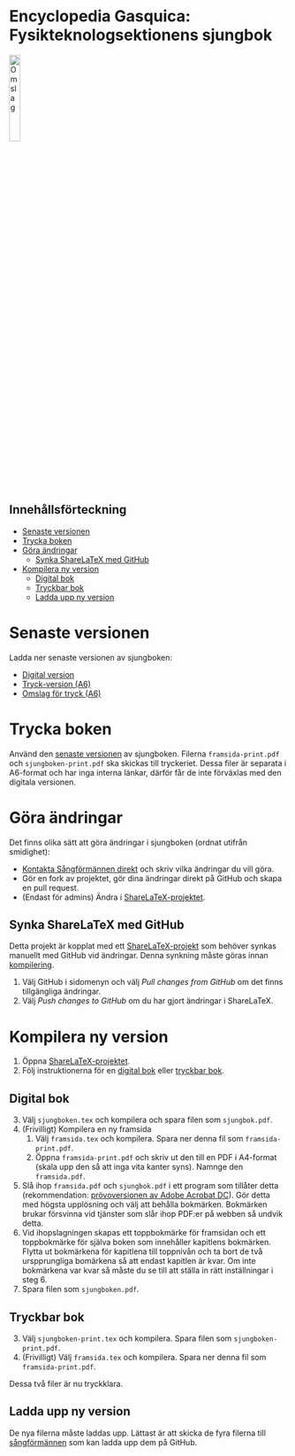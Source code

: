 # Encyclopedia Gasquica: Fysikteknologsektionens sjungbok

<img src="https://www.ftek.se/wp-content/uploads/2016/10/framsida.png" alt="Omslag" width="20%" />

## Innehållsförteckning
- [Senaste versionen](#senaste-versionen)
- [Trycka boken](#trycka-boken)
- [Göra ändringar](#göra-ändringar)
  * [Synka ShareLaTeX med GitHub](#synka-sharelatex-med-github)
- [Kompilera ny version](#kompilera-ny-version)
  * [Digital bok](#digital-bok)
  * [Tryckbar bok](#tryckbar-bok)
  * [Ladda upp ny version](#ladda-upp-ny-version)

# Senaste versionen
Ladda ner senaste versionen av sjungboken:
- [Digital version](https://github.com/Fysikteknologsektionen/Sjungbok/raw/master/sjungboken.pdf)
- [Tryck-version (A6)](https://github.com/Fysikteknologsektionen/Sjungbok/raw/master/sjungboken-print.pdf)
- [Omslag för tryck (A6)](https://github.com/Fysikteknologsektionen/Sjungbok/raw/master/framsida-print.pdf)

# Trycka boken
Använd den [senaste versionen](#senaste-versionen) av sjungboken. Filerna `framsida-print.pdf` och `sjungboken-print.pdf` ska skickas till tryckeriet. Dessa filer är separata i A6-format och har inga interna länkar, därför får de inte förväxlas med den digitala versionen.

# Göra ändringar
Det finns olika sätt att göra ändringar i sjungboken (ordnat utifrån smidighet):
- [Kontakta Sångförmännen direkt](mailto:sangforman@ftek.se) och skriv vilka ändringar du vill göra.
- Gör en fork av projektet, gör dina ändringar direkt på GitHub och skapa en pull request.
- (Endast för admins) Ändra i [ShareLaTeX-projektet](https://www.sharelatex.com/read/gcgcqkrtcqby).

## Synka ShareLaTeX med GitHub
Detta projekt är kopplat med ett [ShareLaTeX-projekt](https://www.sharelatex.com/read/gcgcqkrtcqby) som behöver synkas manuellt med GitHub vid ändringar. Denna synkning måste göras innan [kompilering](#kompilera-ny-version).
1. Välj GitHub i sidomenyn och välj *Pull changes from GitHub* om det finns tillgängliga ändringar.
2. Välj *Push changes to GitHub* om du har gjort ändringar i ShareLaTeX.

# Kompilera ny version
1. Öppna [ShareLaTeX-projektet](https://www.sharelatex.com/read/gcgcqkrtcqby).
2. Följ instruktionerna för en [digital bok](#digital-bok) eller [tryckbar bok](#tryckbar-bok).

## Digital bok
3. Välj `sjungboken.tex` och kompilera och spara filen som `sjungbok.pdf`.
4. (Frivilligt) Kompilera en ny framsida
    1. Välj `framsida.tex` och kompilera. Spara ner denna fil som `framsida-print.pdf`.
    2. Öppna `framsida-print.pdf` och skriv ut den till en PDF i A4-format (skala upp den så att inga vita kanter syns). Namnge den `framsida.pdf`.
5. Slå ihop `framsida.pdf` och `sjungbok.pdf` i ett program som tillåter detta (rekommendation: [prövoversionen av Adobe Acrobat DC](https://acrobat.adobe.com/se/sv/free-trial-download.html)). Gör detta med högsta upplösning och välj att behålla bokmärken. Bokmärken brukar försvinna vid tjänster som slår ihop PDF:er på webben så undvik detta.
6. Vid ihopslagningen skapas ett toppbokmärke för framsidan och ett toppbokmärke för själva boken som innehåller kapitlens bokmärken. Flytta ut bokmärkena för kapitlena till toppnivån och ta bort de två urspprungliga bomärkena så att endast kapitlen är kvar. Om inte bokmärkena var kvar så måste du se till att ställa in rätt inställningar i steg 6.
7. Spara filen som `sjungboken.pdf`.

## Tryckbar bok
3. Välj `sjungboken-print.tex` och kompilera. Spara filen som `sjungboken-print.pdf`.
4. (Frivilligt) Välj `framsida.tex` och kompilera. Spara ner denna fil som `framsida-print.pdf`.

Dessa två filer är nu tryckklara.

## Ladda upp ny version
De nya filerna måste laddas upp. Lättast är att skicka de fyra filerna till [sångförmännen](mailto:sangforman@ftek.se) som kan ladda upp dem på GitHub.
